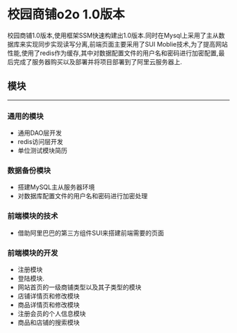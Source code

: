 # 校园商铺o2o 1.0版本
校园商铺1.0版本,使用框架SSM快速构建出1.0版本.同时在Mysql上采用了主从数据库来实现同步实现读写分离,前端页面主要采用了SUI Moblie技术,为了提高网站性能,使用了redis作为缓存,其中对数据配置文件的用户名和密码进行加密配置,最后完成了服务器购买以及部署并将项目部署到了阿里云服务器上.

## 模块
---
### 通用的模块
* 通用DAO层开发    
* redis访问层开发   
* 单位测试模块简历    

### 数据备份模块
* 搭建MySQL主从服务器环境
* 对数据库配置文件的用户名和密码进行加密处理

### 前端模块的技术
* 借助阿里巴巴的第三方组件SUI来搭建前端需要的页面

### 前端模块的开发
* 注册模块
* 登陆模块.
* 网站首页的一级商铺类型以及其子类型的模块
* 店铺详情页和修改模块
* 商品详情页和修改模块
* 注册会员的个人信息模块
* 商品和店铺的搜索模块



